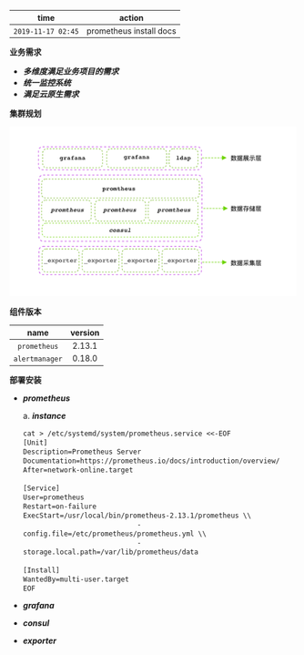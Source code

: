 | time | action|
| :---: | :---: |
|  `2019-11-17 02:45` | prometheus install docs |


**业务需求**

- ***多维度满足业务项目的需求***
- ***统一监控系统***
- ***满足云原生需求***

**集群规划**

![design.architecture](/Prometheus/images/ops.prometheus.design.architecture.png)

**组件版本**

| name | version| 
| :---: | :---: |
| `prometheus` | 2.13.1|
| `alertmanager` | 0.18.0 |


**部署安装**

- ***prometheus***

    a. ***instance***
    ```shell
    cat > /etc/systemd/system/prometheus.service <<-EOF
    [Unit]
    Description=Prometheus Server
    Documentation=https://prometheus.io/docs/introduction/overview/
    After=network-online.target

    [Service]
    User=prometheus
    Restart=on-failure
    ExecStart=/usr/local/bin/prometheus-2.13.1/prometheus \\
                                -config.file=/etc/prometheus/prometheus.yml \\
                                -storage.local.path=/var/lib/prometheus/data

    [Install]
    WantedBy=multi-user.target
    EOF
    ```

- ***grafana***

- ***consul***

- ***exporter***


